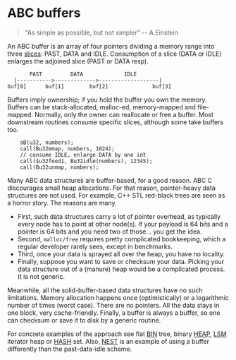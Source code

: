 #   ABC buffers

>   "As simple as possible, but not simpler" -- A.Einstein

An ABC buffer is an array of four pointers dividing a memory
range into three [slices][S]: PAST, DATA and IDLE.
Consumption of a slice (DATA or IDLE) enlarges the adjoined slice (PAST or DATA resp).

````
       PAST         DATA             IDLE
  |----------->------------->-------------------|
buf[0]      buf[1]        buf[2]              buf[3]
````

Buffers imply ownership; if you hold the buffer you own the memory.
Buffers can be stack-allocated, malloc-ed, memory-mapped and file-mapped.
Normally, only the owner can reallocate or free a buffer.
Most downstream routines consume specific slices, although some take buffers too.

````
    aB(u32, numbers);
    call(Bu32mmap, numbers, 1024);
    // consume IDLE, enlarge DATA by one int
    call($u32feed1, Bu32idle(numbers), 12345);
    call(Bu32unmap, numbers);
````

Many ABC data structures are buffer-based, for a good reason.
ABC C discourages small heap allocations.
For that reason, pointer-heavy data structures are not used.
For example, C++ STL red-black trees are seen as a horror story.
The reasons are many.

  - First, such data structures carry a lot of pointer overhead,
    as typically every node has to point at other node(s).
    If your payload is 64 bits and a pointer is 64 bits and you
    need two of those... you get the idea.
  - Second, `malloc/free` requires pretty complicated bookkeeping, which
    a regular developer rarely sees, except in benchmarks.
  - Third, once your data is sprayed all over the heap, you have no locality.
  - Finally, suppose you want to save or checksum your data.
    Picking your data structure out of a (manure) heap would be
    a complicated process. It is not generic.

Meanwhile, all the solid-buffer-based data structures have no
such limitations. Memory allocation happens once (optimistically)
or a logarithmic number of times (worst case). There are no pointers.
All the data stays in one block, very cache-friendly.
Finally, a buffer is always a buffer, so one can checksum or save it
to disk by a generic routine.

For concrete examples of the approach see flat [BIN][B] tree, binary [HEAP][H],
[LSM][L] iterator heap or [HASH][D] set. Also, [NEST][N] is an example
of using a buffer differently than the past-data-idle scheme.

[S]: ./$.md
[B]: ./BIN.md
[D]: ./HASH.md
[H]: ./HEAP.md
[L]: ./LSM.md
[N]: ./NEST.md
